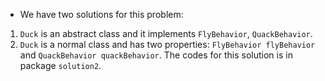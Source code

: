 - We have two solutions for this problem:
1. `Duck` is an abstract class and it implements `FlyBehavior`, `QuackBehavior`.
2. `Duck` is a normal class and has two properties: `FlyBehavior flyBehavior` and `QuackBehavior quackBehavior`. The codes for this solution is in package `solution2`.